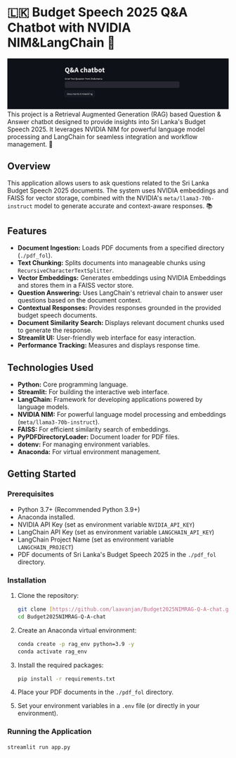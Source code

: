 # 🇱🇰 Budget Speech 2025 Q&A Chatbot with NVIDIA NIM&LangChain 🤖
![Alt text](img10.png)
This project is a Retrieval Augmented Generation (RAG) based Question & Answer chatbot designed to provide insights into Sri Lanka's Budget Speech 2025. It leverages NVIDIA NIM for powerful language model processing and LangChain for seamless integration and workflow management. 🚀

## Overview

This application allows users to ask questions related to the Sri Lanka Budget Speech 2025 documents. The system uses NVIDIA embeddings and FAISS for vector storage, combined with the NVIDIA's `meta/llama3-70b-instruct` model to generate accurate and context-aware responses. 📚

## Features

-   **Document Ingestion:** Loads PDF documents from a specified directory (`./pdf_fol`).
-   **Text Chunking:** Splits documents into manageable chunks using `RecursiveCharacterTextSplitter`.
-   **Vector Embeddings:** Generates embeddings using NVIDIA Embeddings and stores them in a FAISS vector store.
-   **Question Answering:** Uses LangChain's retrieval chain to answer user questions based on the document context.
-   **Contextual Responses:** Provides responses grounded in the provided budget speech documents.
-   **Document Similarity Search:** Displays relevant document chunks used to generate the response.
-   **Streamlit UI:** User-friendly web interface for easy interaction.
-   **Performance Tracking:** Measures and displays response time.

## Technologies Used

-   **Python:** Core programming language.
-   **Streamlit:** For building the interactive web interface.
-   **LangChain:** Framework for developing applications powered by language models.
-   **NVIDIA NIM:** For powerful language model processing and embeddings (`meta/llama3-70b-instruct`).
-   **FAISS:** For efficient similarity search of embeddings.
-   **PyPDFDirectoryLoader:** Document loader for PDF files.
-   **dotenv:** For managing environment variables.
-   **Anaconda:** For virtual environment management.

## Getting Started

### Prerequisites

-   Python 3.7+ (Recommended Python 3.9+)
-   Anaconda installed.
-   NVIDIA API Key (set as environment variable `NVIDIA_API_KEY`)
-   LangChain API Key (set as environment variable `LANGCHAIN_API_KEY`)
-   LangChain Project Name (set as environment variable `LANGCHAIN_PROJECT`)
-   PDF documents of Sri Lanka's Budget Speech 2025 in the `./pdf_fol` directory.

### Installation

1.  Clone the repository:

    ```bash
    git clone [https://github.com/laavanjan/Budget2025NIMRAG-Q-A-chat.git](https://www.google.com/search?q=https://github.com/laavanjan/Budget2025NIMRAG-Q-A-chat.git)
    cd Budget2025NIMRAG-Q-A-chat
    ```

2.  Create an Anaconda virtual environment:

    ```bash
    conda create -p rag_env python=3.9 -y
    conda activate rag_env
    ```

3.  Install the required packages:

    ```bash
    pip install -r requirements.txt
    ```

4.  Place your PDF documents in the `./pdf_fol` directory.

5.  Set your environment variables in a `.env` file (or directly in your environment).

### Running the Application

```bash
streamlit run app.py
